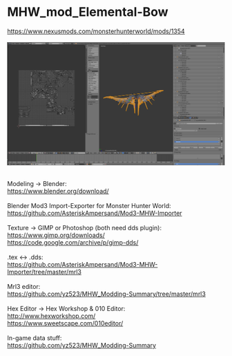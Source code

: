 # MHW_mod_Elemental-Bow

https://www.nexusmods.com/monsterhunterworld/mods/1354
<br />
<br />
![alt text](https://github.com/yz523/Monster-Hunter-World-mods/blob/main/MOD_Elemental-Bow/bow.png)
<br />
<br />

Modeling -> Blender:<br />
https://www.blender.org/download/
<br />
<br />
Blender Mod3 Import-Exporter for Monster Hunter World:<br />
https://github.com/AsteriskAmpersand/Mod3-MHW-Importer
<br />
<br />
Texture -> GIMP or Photoshop (both need dds plugin):<br />
https://www.gimp.org/downloads/
<br />
https://code.google.com/archive/p/gimp-dds/
<br />
<br />
.tex <-> .dds:<br />
https://github.com/AsteriskAmpersand/Mod3-MHW-Importer/tree/master/mrl3
<br />
<br />
Mrl3 editor:<br />
https://github.com/yz523/MHW_Modding-Summary/tree/master/mrl3
<br />
<br />
Hex Editor -> Hex Workshop & 010 Editor:<br />
http://www.hexworkshop.com/
<br />
https://www.sweetscape.com/010editor/
<br />
<br />
In-game data stuff:<br />
https://github.com/yz523/MHW_Modding-Summary
